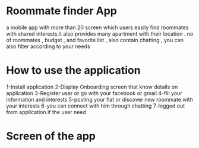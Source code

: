 # Roommate finder App
a mobile app with more than 20 screen which users easily find roommates with shared
interests,it also provides many apartment with their location . no of roommates , budget
, and favorite list , also contain chatting , you can also filter according to your needs
# How to use the application
1-Install application
2-Display Onboarding screen that know details on application
3-Register user or go with your facebook or gmail
4-fill your information and interests 
5-posting your flat or discover new roommate with your interests 
6-you can connect with him through chatting 
7-logged out from application if the user need
# Screen of the app 


